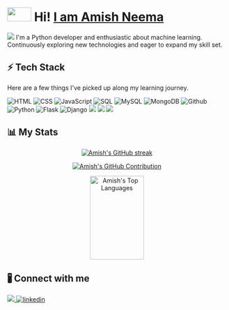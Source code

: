 # <img src="https://user-images.githubusercontent.com/74038190/212284087-bbe7e430-757e-4901-90bf-4cd2ce3e1852.gif" height="32px" width="55px"> Hi! <a href ="https://09amish.github.io/amish_dev_space/ " target="_blank">I am Amish Neema</a> 
<img src="https://user-images.githubusercontent.com/74038190/212284100-561aa473-3905-4a80-b561-0d28506553ee.gif">
I'm a Python developer and enthusiastic about machine learning. Continuously exploring new technologies and eager to expand my skill set.

## ⚡ Tech Stack

Here are a few things I've picked up along my learning journey.

![HTML](https://img.shields.io/badge/HTML5-E34F26?style=for-the-badge&logo=html5&logoColor=white) ![CSS](https://img.shields.io/badge/CSS-239120?&style=for-the-badge&logo=css3&logoColor=white) 
![JavaScript](https://img.shields.io/badge/JavaScript-F7DF1E?style=for-the-badge&logo=javascript&logoColor=black) 
![SQL](https://img.shields.io/badge/-SQL-000?style=for-the-badge&logo=MySQL&logoColor=4479A1) ![MySQL](https://img.shields.io/badge/MySQL-00000F?style=for-the-badge&logo=mysql&logoColor=white) 
![MongoDB](https://img.shields.io/badge/MongoDB-4EA94B?style=for-the-badge&logo=mongodb&logoColor=white) ![Github](https://img.shields.io/badge/github%20-%23121011.svg?&style=for-the-badge&logo=github&logoColor=white) 
![Python](https://img.shields.io/badge/-Python-000?style=for-the-badge&logo=python)  ![Flask](https://img.shields.io/badge/Flask-000000?style=for-the-badge&logo=flask&logoColor=white) ![Django](https://img.shields.io/badge/Django-092E20?style=for-the-badge&logo=django&logoColor=white) ![](https://img.shields.io/badge/git%20-%23F05033.svg?&style=for-the-badge&logo=git&logoColor=white)  ![](https://img.shields.io/badge/pandas%20-%23150458.svg?&style=for-the-badge&logo=pandas&logoColor=white) ![](https://img.shields.io/badge/numpy%20-%23013243.svg?&style=for-the-badge&logo=numpy&logoColor=white)

## 📊 My Stats

<p align="center">
  <a href="https://github.com/09amish">
    <img src="https://github-readme-streak-stats.herokuapp.com/?user=09amish&theme=dark" alt="Amish's GitHub streak"/>
  </a>
</p>

<p align="center">
  <a href="https://github.com/09amish">
    <img src="https://github-profile-summary-cards.vercel.app/api/cards/profile-details?username=09amish&theme=dark" alt="Amish's GitHub Contribution"/>
  </a>
</p>

<p align="center"> 
    <!--<a href="https://github.com/09amish"><img alt="Amish's Github Stats" src="https://denvercoder1-github-readme-stats.vercel.app/api?username=09amish&show_icons=true&count_private=true&theme=dark" height="192px" width="49.5%"/></a>-->
    <a href="https://github.com/09amish"><img alt="Amish's Top Languages" src="https://denvercoder1-github-readme-stats.vercel.app/api/top-langs/?username=09amish&langs_count=8&layout=compact&theme=dark" height="192px" width="49.5%"/></a>
  <br/>
</p>

## 🖁 Connect with me

<div style="display: flex; align-items: center; justify-content: space-between;">

  <div>
    <a href="mailto:09amish@gmail.com" target="_blank">
    <img src="https://img.shields.io/badge/gmail-D14836?&style=for-the-badge&logo=gmail&logoColor=white" />
    </a>
    <a href="https://www.linkedin.com/in/amish-neema-64a133228/" target="_blank">
    <img src=https://img.shields.io/badge/linkedin-%231E77B5.svg?&style=for-the-badge&logo=linkedin&logoColor=red alt=linkedin style="margin-bottom: 10px;" />
    </a>
  </div>
</div>


